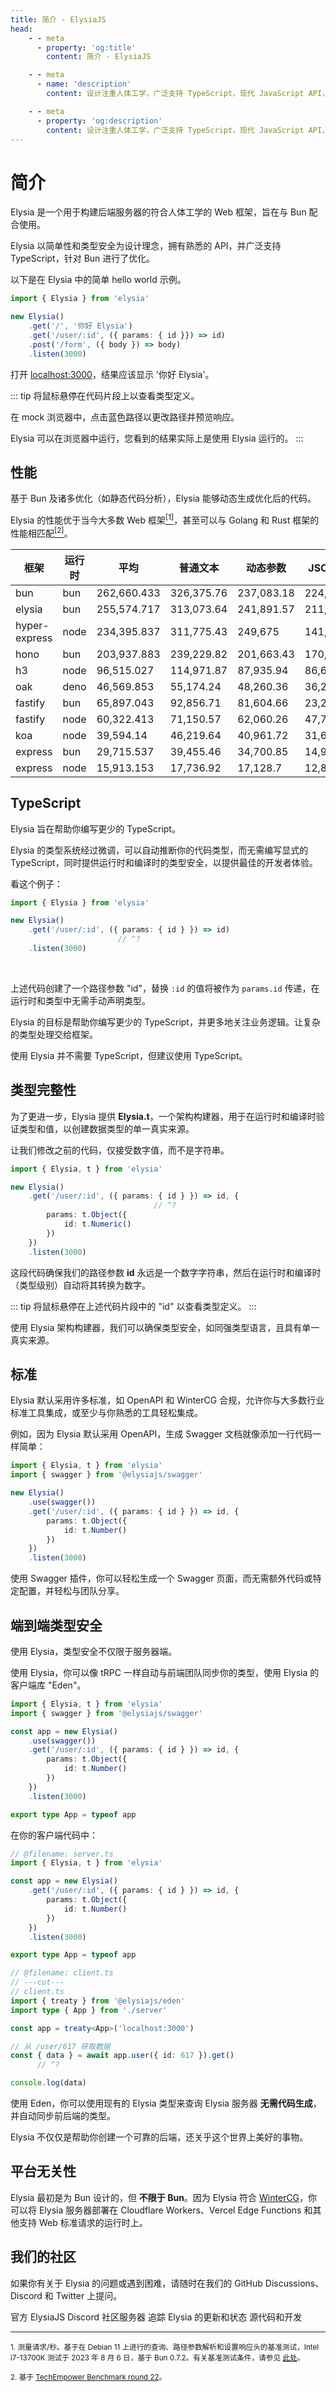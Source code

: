 ```yaml
---
title: 简介 - ElysiaJS
head:
    - - meta
      - property: 'og:title'
        content: 简介 - ElysiaJS

    - - meta
      - name: 'description'
        content: 设计注重人体工学，广泛支持 TypeScript，现代 JavaScript API，优化用于 Bun。提供独特的统一类型体验和端到端的类型安全，同时保持出色的性能。

    - - meta
      - property: 'og:description'
        content: 设计注重人体工学，广泛支持 TypeScript，现代 JavaScript API，优化用于 Bun。提供独特的统一类型体验和端到端的类型安全，同时保持出色的性能。
---
```


<script setup>
import Card from './components/nearl/card.vue'
import Deck from './components/nearl/card-deck.vue'
import Playground from './components/nearl/playground.vue'

import { Elysia } from 'elysia'

const demo1 = new Elysia()
    .get('/', '你好 Elysia')
    .get('/user/:id', ({ params: { id }}) => id)
    .post('/form', ({ body }) => body)

const demo2 = new Elysia()
    .get('/user/:id', ({ params: { id }}) => id)
    .get('/user/abc', () => 'abc')
</script>

# 简介
Elysia 是一个用于构建后端服务器的符合人体工学的 Web 框架，旨在与 Bun 配合使用。

Elysia 以简单性和类型安全为设计理念，拥有熟悉的 API，并广泛支持 TypeScript，针对 Bun 进行了优化。

以下是在 Elysia 中的简单 hello world 示例。

```typescript twoslash
import { Elysia } from 'elysia'

new Elysia()
    .get('/', '你好 Elysia')
    .get('/user/:id', ({ params: { id }}) => id)
    .post('/form', ({ body }) => body)
    .listen(3000)
```

打开 [localhost:3000](http://localhost:3000/)，结果应该显示 '你好 Elysia'。

<Playground
    :elysia="demo1"
    :alias="{
        '/user/:id': '/user/1'
    }"
    :mock="{
        '/user/:id': {
            GET: '1'
        },
        '/form': {
            POST: JSON.stringify({
                hello: 'Elysia'
            })
        }
    }"
/>

::: tip
将鼠标悬停在代码片段上以查看类型定义。

在 mock 浏览器中，点击蓝色路径以更改路径并预览响应。

Elysia 可以在浏览器中运行，您看到的结果实际上是使用 Elysia 运行的。
:::

## 性能

基于 Bun 及诸多优化（如静态代码分析），Elysia 能够动态生成优化后的代码。

Elysia 的性能优于当今大多数 Web 框架<a href="#ref-1"><sup>[1]</sup></a>，甚至可以与 Golang 和 Rust 框架的性能相匹配<a href="#ref-2"><sup>[2]</sup></a>。

| 框架         | 运行时 | 平均       | 普通文本   | 动态参数       | JSON 数据   |
| ------------ | ------ | ---------- | ---------- | --------------- | ----------- |
| bun          | bun    | 262,660.433| 326,375.76 | 237,083.18      | 224,522.36  |
| elysia       | bun    | 255,574.717| 313,073.64 | 241,891.57      | 211,758.94  |
| hyper-express| node   | 234,395.837| 311,775.43 | 249,675         | 141,737.08  |
| hono         | bun    | 203,937.883| 239,229.82 | 201,663.43      | 170,920.4   |
| h3           | node   | 96,515.027 | 114,971.87 | 87,935.94       | 86,637.27   |
| oak          | deno   | 46,569.853 | 55,174.24  | 48,260.36       | 36,274.96   |
| fastify      | bun    | 65,897.043 | 92,856.71  | 81,604.66       | 23,229.76   |
| fastify      | node   | 60,322.413 | 71,150.57  | 62,060.26       | 47,756.41   |
| koa          | node   | 39,594.14  | 46,219.64  | 40,961.72       | 31,601.06   |
| express      | bun    | 29,715.537 | 39,455.46  | 34,700.85       | 14,990.3    |
| express      | node   | 15,913.153 | 17,736.92  | 17,128.7        | 12,873.84   |

## TypeScript

Elysia 旨在帮助你编写更少的 TypeScript。

Elysia 的类型系统经过微调，可以自动推断你的代码类型，而无需编写显式的 TypeScript，同时提供运行时和编译时的类型安全，以提供最佳的开发者体验。

看这个例子：

```typescript twoslash
import { Elysia } from 'elysia'

new Elysia()
    .get('/user/:id', ({ params: { id } }) => id)
                        // ^?
    .listen(3000)
```

<br>

上述代码创建了一个路径参数 "id"，替换 `:id` 的值将被作为 `params.id` 传递，在运行时和类型中无需手动声明类型。

<Playground
    :elysia="demo2"
    :alias="{
        '/user/:id': '/user/123'
    }"
    :mock="{
        '/user/:id': {
            GET: '123'
        },
    }"
/>

Elysia 的目标是帮助你编写更少的 TypeScript，并更多地关注业务逻辑。让复杂的类型处理交给框架。

使用 Elysia 并不需要 TypeScript，但建议使用 TypeScript。

## 类型完整性

为了更进一步，Elysia 提供 **Elysia.t**，一个架构构建器，用于在运行时和编译时验证类型和值，以创建数据类型的单一真实来源。

让我们修改之前的代码，仅接受数字值，而不是字符串。

```typescript twoslash
import { Elysia, t } from 'elysia'

new Elysia()
    .get('/user/:id', ({ params: { id } }) => id, {
                                // ^?
        params: t.Object({
            id: t.Numeric()
        })
    })
    .listen(3000)
```

这段代码确保我们的路径参数 **id** 永远是一个数字字符串，然后在运行时和编译时（类型级别）自动将其转换为数字。

::: tip
将鼠标悬停在上述代码片段中的 "id" 以查看类型定义。
:::

使用 Elysia 架构构建器，我们可以确保类型安全，如同强类型语言，且具有单一真实来源。

## 标准

Elysia 默认采用许多标准，如 OpenAPI 和 WinterCG 合规，允许你与大多数行业标准工具集成，或至少与你熟悉的工具轻松集成。

例如，因为 Elysia 默认采用 OpenAPI，生成 Swagger 文档就像添加一行代码一样简单：

```typescript twoslash
import { Elysia, t } from 'elysia'
import { swagger } from '@elysiajs/swagger'

new Elysia()
    .use(swagger())
    .get('/user/:id', ({ params: { id } }) => id, {
        params: t.Object({
            id: t.Number()
        })
    })
    .listen(3000)
```

使用 Swagger 插件，你可以轻松生成一个 Swagger 页面，而无需额外代码或特定配置，并轻松与团队分享。

## 端到端类型安全

使用 Elysia，类型安全不仅限于服务器端。

使用 Elysia，你可以像 tRPC 一样自动与前端团队同步你的类型，使用 Elysia 的客户端库 "Eden"。

```typescript twoslash
import { Elysia, t } from 'elysia'
import { swagger } from '@elysiajs/swagger'

const app = new Elysia()
    .use(swagger())
    .get('/user/:id', ({ params: { id } }) => id, {
        params: t.Object({
            id: t.Number()
        })
    })
    .listen(3000)

export type App = typeof app
```

在你的客户端代码中：

```typescript twoslash
// @filename: server.ts
import { Elysia, t } from 'elysia'

const app = new Elysia()
    .get('/user/:id', ({ params: { id } }) => id, {
        params: t.Object({
            id: t.Number()
        })
    })
    .listen(3000)

export type App = typeof app

// @filename: client.ts
// ---cut---
// client.ts
import { treaty } from '@elysiajs/eden'
import type { App } from './server'

const app = treaty<App>('localhost:3000')

// 从 /user/617 获取数据
const { data } = await app.user({ id: 617 }).get()
      // ^?

console.log(data)
```

使用 Eden，你可以使用现有的 Elysia 类型来查询 Elysia 服务器 **无需代码生成**，并自动同步前后端的类型。

Elysia 不仅仅是帮助你创建一个可靠的后端，还关乎这个世界上美好的事物。

## 平台无关性

Elysia 最初是为 Bun 设计的，但 **不限于 Bun**。因为 Elysia 符合 [WinterCG](https://wintercg.org/)，你可以将 Elysia 服务器部署在 Cloudflare Workers、Vercel Edge Functions 和其他支持 Web 标准请求的运行时上。

## 我们的社区

如果你有关于 Elysia 的问题或遇到困难，请随时在我们的 GitHub Discussions、Discord 和 Twitter 上提问。

<Deck>
    <Card title="Discord" href="https://discord.gg/eaFJ2KDJck">
        官方 ElysiaJS Discord 社区服务器
    </Card>
    <Card title="Twitter" href="https://twitter.com/elysiajs">
        追踪 Elysia 的更新和状态
    </Card>
    <Card title="GitHub" href="https://github.com/elysiajs">
        源代码和开发
    </Card>
</Deck>

---

<small id="ref-1">1. 测量请求/秒。基于在 Debian 11 上进行的查询、路径参数解析和设置响应头的基准测试，Intel i7-13700K 测试于 2023 年 8 月 6 日，基于 Bun 0.7.2。有关基准测试条件，请参见 [此处](https://github.com/SaltyAom/bun-http-framework-benchmark/tree/c7e26fe3f1bfee7ffbd721dbade10ad72a0a14ab#results)。</small>

<small id="ref-2">2. 基于 [TechEmpower Benchmark round 22](https://www.techempower.com/benchmarks/#section=data-r22&hw=ph&test=composite)。</small>
